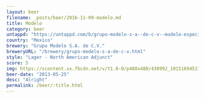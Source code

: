 ```yaml
---
layout: beer
filename: _posts/beer/2016-11-09-modelo.md
title: Modelo
category: beer
untappd: "https://untappd.com/b/grupo-modelo-s-a--de-c-v--modelo-especial/6277"
country: "Mexico"
brewery: "Grupo Modelo S.A. de C.V."
breweryURL: "/brewery/grupo-modelo-s-a-de-c-v.html"
style: "Lager - North American Adjunct"
score: 5
img: https://scontent.xx.fbcdn.net/v/t1.0-0/p480x480/430992_10151694517623745_238159373_n.jpg?_nc_cat=0&oh=4cc80670cbd8c5ca3da817974ce782d3&oe=5B7B94E2
beer-date: "2013-05-25"
desc: "Alright"
permalink: /beer/:title.html
---
```

